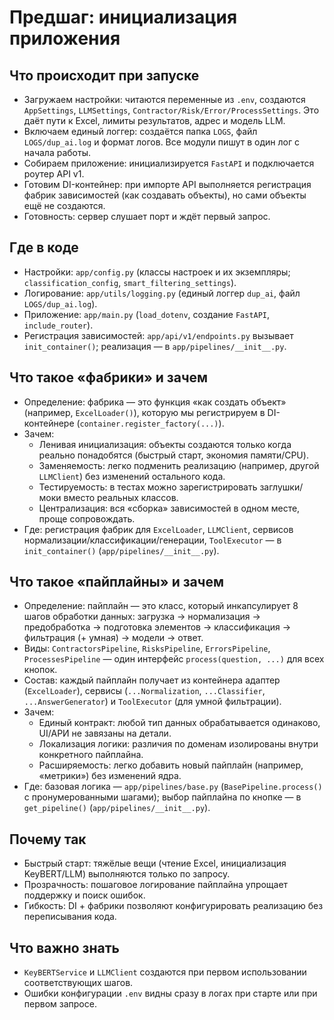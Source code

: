 # Предшаг: инициализация приложения

## Что происходит при запуске
- Загружаем настройки: читаются переменные из `.env`, создаются `AppSettings`, `LLMSettings`, `Contractor/Risk/Error/ProcessSettings`. Это даёт пути к Excel, лимиты результатов, адрес и модель LLM.
- Включаем единый логгер: создаётся папка `LOGS`, файл `LOGS/dup_ai.log` и формат логов. Все модули пишут в один лог с начала работы.
- Собираем приложение: инициализируется `FastAPI` и подключается роутер API v1.
- Готовим DI-контейнер: при импорте API выполняется регистрация фабрик зависимостей (как создавать объекты), но сами объекты ещё не создаются.
- Готовность: сервер слушает порт и ждёт первый запрос.

## Где в коде
- Настройки: `app/config.py` (классы настроек и их экземпляры; `classification_config`, `smart_filtering_settings`).
- Логирование: `app/utils/logging.py` (единый логгер `dup_ai`, файл `LOGS/dup_ai.log`).
- Приложение: `app/main.py` (`load_dotenv`, создание `FastAPI`, `include_router`).
- Регистрация зависимостей: `app/api/v1/endpoints.py` вызывает `init_container()`; реализация — в `app/pipelines/__init__.py`.

## Что такое «фабрики» и зачем
- Определение: фабрика — это функция «как создать объект» (например, `ExcelLoader()`), которую мы регистрируем в DI-контейнере (`container.register_factory(...)`).
- Зачем:
  - Ленивая инициализация: объекты создаются только когда реально понадобятся (быстрый старт, экономия памяти/CPU).
  - Заменяемость: легко подменить реализацию (например, другой `LLMClient`) без изменений остального кода.
  - Тестируемость: в тестах можно зарегистрировать заглушки/моки вместо реальных классов.
  - Централизация: вся «сборка» зависимостей в одном месте, проще сопровождать.
- Где: регистрация фабрик для `ExcelLoader`, `LLMClient`, сервисов нормализации/классификации/генерации, `ToolExecutor` — в `init_container()` (`app/pipelines/__init__.py`).

## Что такое «пайплайны» и зачем
- Определение: пайплайн — это класс, который инкапсулирует 8 шагов обработки данных: загрузка → нормализация → предобработка → подготовка элементов → классификация → фильтрация (+ умная) → модели → ответ.
- Виды: `ContractorsPipeline`, `RisksPipeline`, `ErrorsPipeline`, `ProcessesPipeline` — один интерфейс `process(question, ...)` для всех кнопок.
- Состав: каждый пайплайн получает из контейнера адаптер (`ExcelLoader`), сервисы (`...Normalization`, `...Classifier`, `...AnswerGenerator`) и `ToolExecutor` (для умной фильтрации).
- Зачем:
  - Единый контракт: любой тип данных обрабатывается одинаково, UI/APИ не завязаны на детали.
  - Локализация логики: различия по доменам изолированы внутри конкретного пайплайна.
  - Расширяемость: легко добавить новый пайплайн (например, «метрики») без изменений ядра.
- Где: базовая логика — `app/pipelines/base.py` (`BasePipeline.process()` с пронумерованными шагами); выбор пайплайна по кнопке — в `get_pipeline()` (`app/pipelines/__init__.py`).

## Почему так
- Быстрый старт: тяжёлые вещи (чтение Excel, инициализация KeyBERT/LLM) выполняются только по запросу.
- Прозрачность: пошаговое логирование пайплайна упрощает поддержку и поиск ошибок.
- Гибкость: DI + фабрики позволяют конфигурировать реализацию без переписывания кода.

## Что важно знать
- `KeyBERTService` и `LLMClient` создаются при первом использовании соответствующих шагов.
- Ошибки конфигурации `.env` видны сразу в логах при старте или при первом запросе.
